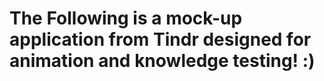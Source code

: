 # The Following is a mock-up application from Tindr designed for animation and knowledge testing! :)
